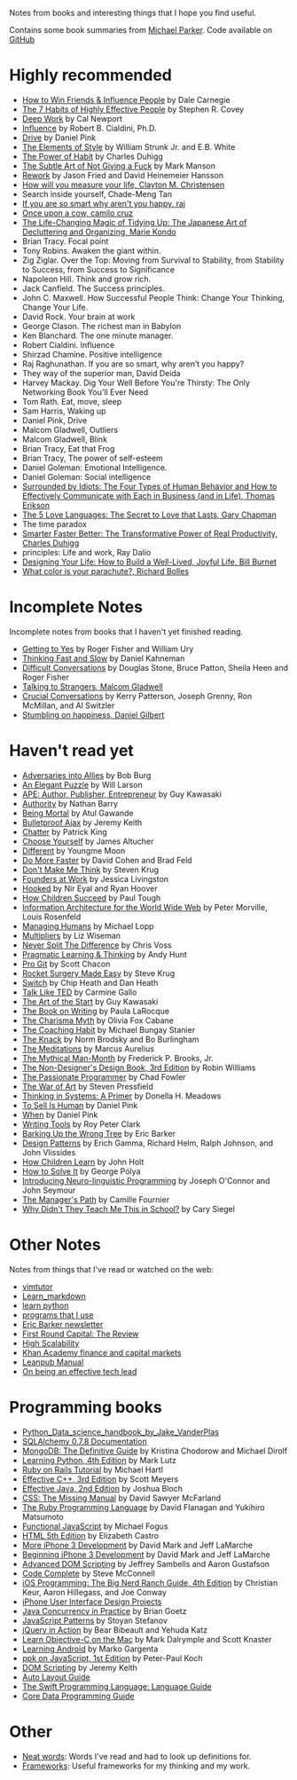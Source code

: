 Notes from books and interesting things that I hope you find useful.

Contains some book summaries from [Michael Parker](https://github.com/mgp/book-notes).
Code available on [GitHub](https://github.com/joamatab/book-notes/)

# Highly recommended

- [How to Win Friends & Influence People](how-to-win-friends-and-influence-people.markdown) by Dale Carnegie
- [The 7 Habits of Highly Effective People](the-seven-habits-of-highly-effective-people.markdown) by Stephen R. Covey
- [Deep Work](deep-work.markdown) by Cal Newport
- [Influence](influence.markdown) by Robert B. Cialdini, Ph.D.
- [Drive](drive.markdown) by Daniel Pink
- [The Elements of Style](elements-of-style.markdown) by William Strunk Jr. and E.B. White
- [The Power of Habit](the-power-of-habit.markdown) by Charles Duhigg
- [The Subtle Art of Not Giving a Fuck](the-subtle-art-of-not-giving-a-fuck.markdown) by Mark Manson
- [Rework](rework.markdown) by Jason Fried and David Heinemeier Hansson
- [How will you measure your life, Clayton M. Christensen](how_will_you_measure_your_life.md)
- Search inside yourself, Chade-Meng Tan
- [If you are so smart why aren't you happy, raj](if-you-are-so-smart-why-not-happy.md)
- [Once upon a cow, camilo cruz](once-upon-a-cow-camilo-cruz)
- [The Life-Changing Magic of Tidying Up: The Japanese Art of Decluttering and Organizing, Marie Kondo](Tidying-up-marie-kondo)
- Brian Tracy. Focal point
- Tony Robins. Awaken the giant within.
- Zig Ziglar. Over the Top: Moving from Survival to Stability, from Stability to Success, from Success to Significance
- Napoleon Hill. Think and grow rich.
- Jack Canfield. The Success principles.
- John C. Maxwell. How Successful People Think: Change Your Thinking, Change Your Life.
- David Rock. Your brain at work
- George Clason. The richest man in Babylon
- Ken Blanchard. The one minute manager.
- Robert Cialdini. Influence
- Shirzad Chamine. Positive intelligence
- Raj Raghunathan. If you are so smart, why aren’t you happy?
- They way of the superior man, David Deida
- Harvey Mackay. Dig Your Well Before You're Thirsty: The Only Networking Book You'll Ever Need
- Tom Rath. Eat, move, sleep
- Sam Harris, Waking up
- Daniel Pink, Drive
- Malcom Gladwell, Outliers
- Malcom Gladwell, Blink
- Brian Tracy, Eat that Frog
- Brian Tracy, The power of self-esteem
- Daniel Goleman: Emotional Intelligence.
- Daniel Goleman: Social intelligence
- [Surrounded by Idiots: The Four Types of Human Behavior and How to Effectively Communicate with Each in Business (and in Life), Thomas Erikson](Surrounded-by-idiots.md)
- [The 5 Love Languages: The Secret to Love that Lasts, Gary Chapman](5-love-languages-gary-chapman.md)
- The time paradox
- [Smarter Faster Better: The Transformative Power of Real Productivity, Charles Duhigg](Smarter_Faster_Better-Charles_Duhigg.md)
- principles: Life and work, Ray Dalio
- [Designing Your Life: How to Build a Well-Lived, Joyful Life, Bill Burnet](Designing_Your_Life_How_to_Build_a_Well-Lived_Joyful_Life-Bill_Burnet.md)
- [What color is your parachute?, Richard Bolles](What_color_is_your_parachute-richard-bolles.md)

# Incomplete Notes

Incomplete notes from books that I haven't yet finished reading.

- [Getting to Yes](getting-to-yes-negotiating-agreement-without-giving-in.markdown) by Roger Fisher and William Ury
- [Thinking Fast and Slow](thinking-fast-and-slow.markdown) by Daniel Kahneman
- [Difficult Conversations](difficult-conversations.markdown) by Douglas Stone, Bruce Patton, Sheila Heen and Roger Fisher
- [Talking to Strangers, Malcom Gladwell](Talking_to_Strangers-Malcom_Gladwell.md)
- [Crucial Conversations](crucial-conversations.md) by Kerry Patterson, Joseph Grenny, Ron McMillan, and Al Switzler
- [Stumbling on happiness, Daniel Gilbert](Stumbling_on_happiness-Daniel_Gilbert)

# Haven't read yet

- [Adversaries into Allies](adversaries-into-allies.markdown) by Bob Burg
- [An Elegant Puzzle](an-elegant-puzzle.markdown) by Will Larson
- [APE: Author, Publisher, Entrepreneur](ape-author-publisher-entrepreneur.markdown) by Guy Kawasaki
- [Authority](authority.markdown) by Nathan Barry
- [Being Mortal](being-mortal.markdown) by Atul Gawande
- [Bulletproof Ajax](bulletproof-ajax.markdown) by Jeremy Keith
- [Chatter](chatter.markdown) by Patrick King
- [Choose Yourself](choose-yourself.markdown) by James Altucher
- [Different](different.markdown) by Youngme Moon
- [Do More Faster](do-more-faster.markdown) by David Cohen and Brad Feld
- [Don't Make Me Think](dont-make-me-think.markdown) by Steven Krug
- [Founders at Work](founders-at-work.markdown) by Jessica Livingston
- [Hooked](hooked-how-to-build-habit-forming-products.markdown) by Nir Eyal and Ryan Hoover
- [How Children Succeed](how-children-succeed.markdown) by Paul Tough
- [Information Architecture for the World Wide Web](information-architecture.markdown) by Peter Morville, Louis Rosenfeld
- [Managing Humans](managing-humans.markdown) by Michael Lopp
- [Multipliers](multipliers.markdown) by Liz Wiseman
- [Never Split The Difference](never-split-the-difference.markdown) by Chris Voss
- [Pragmatic Learning & Thinking](pragmatic-learning-and-thinking.markdown) by Andy Hunt
- [Pro Git](pro-git.markdown) by Scott Chacon
- [Rocket Surgery Made Easy](rocket-surgery-made-easy.markdown) by Steve Krug
- [Switch](switch-how-to-change-things-when-change-is-hard.markdown) by Chip Heath and Dan Heath
- [Talk Like TED](talk-like-ted.markdown) by Carmine Gallo
- [The Art of the Start](art-of-the-start.markdown) by Guy Kawasaki
- [The Book on Writing](the-book-on-writing.markdown) by Paula LaRocque
- [The Charisma Myth](the-charisma-myth.markdown) by Olivia Fox Cabane
- [The Coaching Habit](the-coaching-habit.markdown) by Michael Bungay Stanier
- [The Knack](the-knack.markdown) by Norm Brodsky and Bo Burlingham
- [The Meditations](the-meditations.markdown) by Marcus Aurelius
- [The Mythical Man-Month](the-mythical-man-month.markdown) by Frederick P. Brooks, Jr.
- [The Non-Designer's Design Book, 3rd Edition](the-non-designers-design-book.markdown) by Robin Williams
- [The Passionate Programmer](the-passionate-programmer.markdown) by Chad Fowler
- [The War of Art](the-war-of-art.markdown) by Steven Pressfield
- [Thinking in Systems: A Primer](thinking-in-systems-a-primer.markdown) by Donella H. Meadows
- [To Sell Is Human](to-sell-is-human.markdown) by Daniel Pink
- [When](when.markdown) by Daniel Pink
- [Writing Tools](writing-tools.markdown) by Roy Peter Clark
- [Barking Up the Wrong Tree](barking-up-the-wrong-tree.markdown) by Eric Barker
- [Design Patterns](design-patterns.markdown) by Erich Gamma, Richard Helm, Ralph Johnson, and John Vlissides
- [How Children Learn](how-children-learn.markdown) by John Holt
- [How to Solve It](how-to-solve-it.markdown) by George Pólya
- [Introducing Neuro-linguistic Programming](introducing-neuro-linguistic-programming.markdown) by Joseph O'Connor and John Seymour
- [The Manager's Path](the-managers-path.markdown) by Camille Fournier
- [Why Didn't They Teach Me This in School?](why-dont-they-teach-me-this-in-school.markdown) by Cary Siegel

# Other Notes

Notes from things that I've read or watched on the web:

- [vimtutor](vimtutor.markdown)
- [Learn_markdown](Learn_markdown)
- [learn python](https://github.com/joamatab/practical-python)
- [programs that I use](https://github.com/joamatab/dotfiles/wiki)
- [Eric Barker newsletter](eric-barker-newsletter.markdown)
- [First Round Capital: The Review](first-round-capital-the-review.markdown)
- [High Scalability](high-scalability-notes.markdown)
- [Khan Academy finance and capital markets](khan-academy-finance-and-capital-markets.markdown)
- [Leanpub Manual](leanpub-manual.markdown)
- [On being an effective tech lead](effective-tech-lead-notes.markdown)

# Programming books

- [Python_Data_science_handbook_by_Jake_VanderPlas](Python_Data_science_handbook_by_Jake_VanderPlas)
- [SQLAlchemy 0.7.8 Documentation](sqlalchemy.markdown)
- [MongoDB: The Definitive Guide](mongodb-the-definitive-guide.markdown) by Kristina Chodorow and Michael Dirolf
- [Learning Python, 4th Edition](learning-python-4th-edition.markdown) by Mark Lutz
- [Ruby on Rails Tutorial](ruby-on-rails-tutorial.markdown) by Michael Hartl
- [Effective C++, 3rd Edition](effective-c%2B%2B-3rd-edition.markdown) by Scott Meyers
- [Effective Java, 2nd Edition](effective-java-2nd-edition.markdown) by Joshua Bloch
- [CSS: The Missing Manual](css-the-missing-manual.markdown) by David Sawyer McFarland
- [The Ruby Programming Language](the-ruby-programming-language.markdown) by David Flanagan and Yukihiro Matsumoto
- [Functional JavaScript](functional-javascript.markdown) by Michael Fogus
- [HTML 5th Edition](html-5th-edition.markdown) by Elizabeth Castro
- [More iPhone 3 Development](more-iphone-3-development.markdown) by David Mark and Jeff LaMarche
- [Beginning iPhone 3 Development](beginning-iphone-3-development.markdown) by David Mark and Jeff LaMarche
- [Advanced DOM Scripting](advanced-dom-scripting.markdown) by Jeffrey Sambells and Aaron Gustafson
- [Code Complete](code-complete.markdown) by Steve McConnell
- [iOS Programming: The Big Nerd Ranch Guide, 4th Edition](ios-programming-the-big-nerd-ranch-guide-4th-edition.markdown) by Christian Keur, Aaron Hillegass, and Joe Conway
- [iPhone User Interface Design Projects](iphone-user-interface-design-projects.markdown)
- [Java Concurrency in Practice](java-concurrency-in-practice.markdown) by Brian Goetz
- [JavaScript Patterns](javascript-patterns.markdown) by Stoyan Stefanov
- [jQuery in Action](jquery-in-action.markdown) by Bear Bibeault and Yehuda Katz
- [Learn Objective-C on the Mac](learn-objective-c-on-the-mac.markdown) by Mark Dalrymple and Scott Knaster
- [Learning Android](learning-android.markdown) by Marko Gargenta
- [ppk on JavaScript, 1st Edition](ppk-on-javascript.markdown) by Peter-Paul Koch
- [DOM Scripting](dom-scripting.markdown) by Jeremy Keith
- [Auto Layout Guide](auto-layout-guide.markdown)
- [The Swift Programming Language: Language Guide](the-swift-programming-language.markdown)
- [Core Data Programming Guide](core-data-programming-guide.markdown)

# Other

- [Neat words](neat-words.markdown): Words I've read and had to look up definitions for.
- [Frameworks](frameworks.markdown): Useful frameworks for my thinking and my work.
